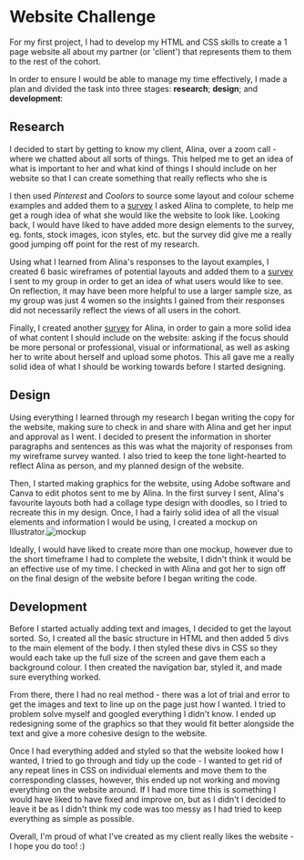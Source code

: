 # Website Challenge

For my first project, I had to develop my HTML and CSS skills to create a 1 page website all about my partner (or 'client') that represents them to them to the rest of the cohort.

In order to ensure I would be able to manage my time effectively, I made a plan and divided the task into three stages: **research**; **design**; and **development**:

## Research

I decided to start by getting to know my client, Alina, over a zoom call - where we chatted about all sorts of things. This helped me to get an idea of what is important to her and what kind of things I should include on her website so that I can create something that really reflects who she is

I then used *Pinterest* and *Coolors* to source some layout and colour scheme examples and added them to a [survey](https://docs.google.com/forms/d/1ZSNBcPJyy9y-MevpNBTs9C7782qsYaf8IwRcc3dhd_U/edit) I asked Alina to complete, to help me get a rough idea of what she would like the website to look like. Looking back, I would have liked to have added more design elements to the survey, eg. fonts, stock images, icon styles, etc. but the survey did give me a really good jumping off point for the rest of my research.

Using what I learned from Alina's responses to the layout examples, I created 6 basic wireframes of potential layouts and added them to a [survey](https://docs.google.com/forms/d/1CgIkreaZq1tfWT_lyqZmPSI56JsMfVFjHTFjPuzE8t8/edit) I sent to my group in order to get an idea of what users would like to see. On reflection, it may have been more helpful to use a larger sample size, as my group was just 4 women so the insights I gained from their responses did not necessarily reflect the views of all users in the cohort.

Finally, I created another [survey](https://docs.google.com/forms/d/1F956QX8KBt_s-OpvMR6TAJ_e1XvtBYAb5HaUNPhTOAo/edit) for Alina, in order to gain a more solid idea of what content I should include on the website: asking if the focus should be more personal or professional, visual or informational, as well as asking her to write about herself and upload some photos. This all gave me a really solid idea of what I should be working towards before I started designing.

## Design

Using everything I learned through my research I began writing the copy for the website, making sure to check in and share with Alina and get her input and approval as I went. I decided to present the information in shorter paragraphs and sentences as this was what the majority of responses from my wireframe survey wanted. I also tried to keep the tone light-hearted to reflect Alina as person, and my planned design of the website.

Then, I started making graphics for the website, using Adobe software and Canva to edit photos sent to me by Alina. In the first survey I sent, Alina's favourite layouts both had a collage type design with doodles, so I tried to recreate this in my design. Once, I had a fairly solid idea of all the visual elements and information I would be using, I created a mockup on Illustrator.![mockup](https://lh3.googleusercontent.com/pw/ACtC-3e6oXHrp1ciOPKwHcKDoRtiXs8hrV7flkaxaycdkXQcKggpmNW4kftpwFBr8o9lohYn4theIAoABSqQleghXlHQ71kbZgK-79BIO-2LuPPXdn-Epq7k96FsQdBW4lXLArRK3KSmbMzWj5IoJbsCbaQ=w441-h1249-no?authuser=0)

Ideally, I would have liked to create more than one mockup, however due to the short timeframe I had to complete the website, I didn't think it would be an effective use of my time. I checked in with Alina and got her to sign off on the final design of the website before I began writing the code.

## Development

Before I started actually adding text and images, I decided to get the layout sorted. So, I created all the basic structure in HTML and then added 5 divs to the main element of the body. I then styled these divs in CSS so they would each take up the full size of the screen and gave them each a background colour. I then created the navigation bar, styled it, and made sure everything worked.

From there, there I had no real method - there was a lot of trial and error to get the images and text to line up on the page just how I wanted. I tried to problem solve myself and googled everything I didn't know. I ended up redesigning some of the graphics so that they would fit better alongside the text and give a more cohesive design to the website.

Once I had everything added and styled so that the website looked how I wanted, I tried to go through and tidy up the code - I wanted to get rid of any repeat lines in CSS on individual elements and move them to the corresponding classes, however, this ended up not working and moving everything on the website around. If I had more time this is something I would have liked to have fixed and improve on, but as I didn't I decided to leave it be as I didn't think my code was too messy as I had tried to keep everything as simple as possible.

Overall, I'm proud of what I've created as my client really likes the website - I hope you do too! :)
